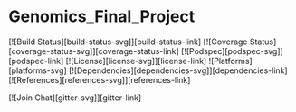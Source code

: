 # Genomics_Final_Project

[![Build Status][build-status-svg]][build-status-link]
[![Coverage Status][coverage-status-svg]][coverage-status-link]
[![Podspec][podspec-svg]][podspec-link]
[![License][license-svg]][license-link]
![Platforms][platforms-svg]
[![Dependencies][dependencies-svg]][dependencies-link]
[![References][references-svg]][references-link]

[![Join Chat][gitter-svg]][gitter-link]
